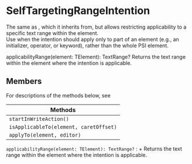 # SelfTargetingRangeIntention

The same as [](SelfTargetingIntention.md), which it inherits from, but allows restricting applicability to a specific
text range within the element.  
Use when the intention should apply only to part of an element (e.g., an initializer, operator, or keyword), rather 
than the whole PSI element.

applicabilityRange(element: TElement): TextRange?
Returns the text range within the element where the intention is applicable.

## Members

For descriptions of the methods below, see [](SelfTargetingIntention.md)

| Methods |
|---------|
|`startInWriteAction()`
|`isApplicableTo(element, caretOffset)`
|`applyTo(element, editor)`

`applicabilityRange(element: TElement): TextRange?`
: + Returns the text range within the element where the intention is applicable.